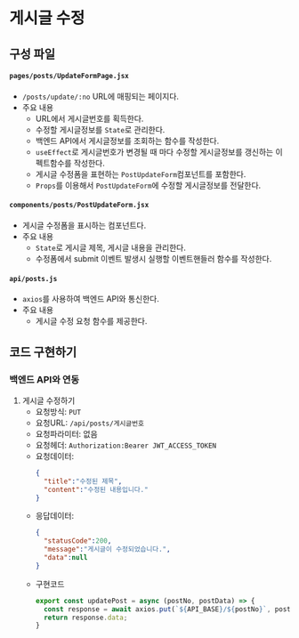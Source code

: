# 게시글 수정

## 구성 파일
#### `pages/posts/UpdateFormPage.jsx`
- `/posts/update/:no` URL에 매핑되는 페이지다.
- 주요 내용
  - URL에서 게시글번호를 획득한다.
  - 수정할 게시글정보를 `State`로 관리한다.
  - 백엔드 API에서 게시글정보를 조회하는 함수를 작성한다.
  - `useEffect`로 게시글번호가 변경될 때 마다 수정할 게시글정보를 갱신하는 이펙트함수를 작성한다.
  - 게시글 수정폼을 표현하는 `PostUpdateForm`컴포넌트를 포함한다.
  - `Props`를 이용해서 `PostUpdateForm`에 수정할 게시글정보를 전달한다. 
#### `components/posts/PostUpdateForm.jsx`
- 게시글 수정폼을 표시하는 컴포넌트다.
- 주요 내용
  - `State`로 게시글 제목, 게시글 내용을 관리한다.
  - 수정폼에서 submit 이벤트 발생시 실행할 이벤트핸들러 함수를 작성한다.
#### `api/posts.js`
- `axios`를 사용하여 백엔드 API와 통신한다.
- 주요 내용
  - 게시글 수정 요청 함수를 제공한다.
 
## 코드 구현하기
### 백엔드 API와 연동
1. 게시글 수정하기
   - 요청방식: `PUT`
   - 요청URL: `/api/posts/게시글번호`
   - 요청파라미터: 없음
   - 요청헤더: `Authorization:Bearer JWT_ACCESS_TOKEN`
   - 요청데이터:
     ```json
     {
       "title":"수정된 제목",
       "content":"수정된 내용입니다."
     }
     ```
   - 응답데이터:
     ```json
     {
       "statusCode":200,
       "message":"게시글이 수정되었습니다.",
       "data":null
     }
     ```
   - 구현코드
     ```javascript
     export const updatePost = async (postNo, postData) => {
       const response = await axios.put(`${API_BASE}/${postNo}`, postData);
       return response.data;
     }
     ```
